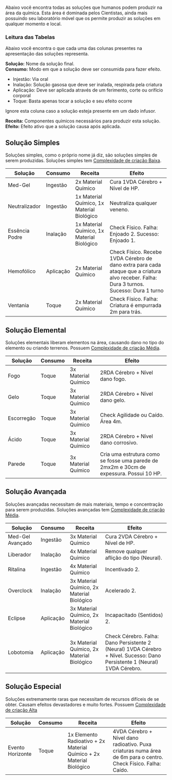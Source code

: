 Abaixo você encontra todas as soluções que humanos podem produzir na área da química. Esta área é dominada pelos Cientistas, ainda mais possuindo seu laboratório móvel que os permite produzir as soluções em qualquer momento e local.

### Leitura das Tabelas

Abaixo você encontra o que cada uma das colunas presentes na apresentação das soluções representa.

**Solução:** Nome da solução final.  
**Consumo:** Modo em que a solução deve ser consumida para fazer efeito.

- Injestão: Via oral
- Inalação: Solução gasosa que deve ser inalada, respirada pela criatura
- Aplicação: Deve ser aplicada através de um ferimento, corte ou orifício corporal
- Toque: Basta apenas tocar a solução e seu efeito ocorre

Ignore esta coluna caso a solução esteja presente em um dado infusor.

**Receita:** Componentes químicos necessários para produzir esta solução.  
**Efeito:** Efeito ativo que a solução causa após aplicada.

## Solução Simples

Soluções simples, como o próprio nome já diz, são soluções simples de serem produzidas. Soluções simples tem <ins>Complexidade de criação Baixa</ins>.

<!-- | Solução        | Consumo   | Receita                                                   | Efeito                                                                                                                                    |
| -------------- | --------- | --------------------------------------------------------- | ----------------------------------------------------------------------------------------------------------------------------------------- |
| Med-Gel        | Ingestão  | 1x Solvente Líquido, 2x Soluto Molecular                  | Cura 1VDA Cérebro + Nível de HP.                                                                                                          |
| Neutralizador  | Ingestão  | 1x Solvente Líquido, 1x Soluto Iônico                     | Neutraliza qualquer veneno.                                                                                                               |
| Essência Podre | Inalação  | 1x Solvente Gasoso, 1x Soluto Iônico                      | Check Físico. Falha: Enjoado 2. Sucesso: Enjoado 1.                                                                                       |
| Hemofólico     | Aplicação | 1x Solvente Gasoso, 1x Soluto Molecular, 1x Soluto Iônico | Check Físico. Recebe 1VDA Cérebro de dano extra para cada ataque que a criatura alvo receber. Falha: Dura 3 turnos. Sucesso: Dura 1 turno |
| Ventania       | Toque     | 2 Solvente Gasoso                                         | Check Físico. Falha: Criatura é empurrada 2m para trás.                                                                                   | -->

| Solução        | Consumo   | Receita                                    | Efeito                                                                                                                                    |
| -------------- | --------- | ------------------------------------------ | ----------------------------------------------------------------------------------------------------------------------------------------- |
| Med-Gel        | Ingestão  | 2x Material Químico                        | Cura 1VDA Cérebro + Nível de HP.                                                                                                          |
| Neutralizador  | Ingestão  | 1x Material Químico, 1x Material Biológico | Neutraliza qualquer veneno.                                                                                                               |
| Essência Podre | Inalação  | 1x Material Químico, 1x Material Biológico | Check Físico. Falha: Enjoado 2. Sucesso: Enjoado 1.                                                                                       |
| Hemofólico     | Aplicação | 2x Material Químico                        | Check Físico. Recebe 1VDA Cérebro de dano extra para cada ataque que a criatura alvo receber. Falha: Dura 3 turnos. Sucesso: Dura 1 turno |
| Ventania       | Toque     | 2x Material Químico                        | Check Físico. Falha: Criatura é empurrada 2m para trás.                                                                                   |

## Solução Elemental

Soluções elementais liberam elementos na área, causando dano no tipo do elemento ou criando terrenos. Possuem <ins>Complexidade de criação Média</ins>.

<!-- | Solução    | Consumo | Receita                                 | Efeito                                                                                  |
| ---------- | ------- | --------------------------------------- | --------------------------------------------------------------------------------------- |
| Fogo       | Toque   | 2x Solvente Gasoso, 2x Soluto Iônico    | 2RDA Cérebro + Nível dano fogo.                                                         |
| Gelo       | Toque   | 2x Solvente Sólido, 2x Soluto Iônico    | 2RDA Cérebro + Nível dano gelo.                                                         |
| Escorregão | Toque   | 2x Solvente Sólido, 1x Soluto Molecular | Check Agilidade ou Caído. Área 4m.                                                      |
| Ácido      | Toque   | 2x Solvente Líquido, 2x Soluto Iônico   | 2RDA Cérebro + Nível dano corrosivo.                                                    |
| Parede     | Toque   | 3x Solvente Sólido, 1x Soluto Iônico    | Cria uma estrutura como se fosse uma parede de 2mx2m e 30cm de expessura. Possui 10 HP. | -->

| Solução    | Consumo | Receita             | Efeito                                                                                  |
| ---------- | ------- | ------------------- | --------------------------------------------------------------------------------------- |
| Fogo       | Toque   | 3x Material Químico | 2RDA Cérebro + Nível dano fogo.                                                         |
| Gelo       | Toque   | 3x Material Químico | 2RDA Cérebro + Nível dano gelo.                                                         |
| Escorregão | Toque   | 3x Material Químico | Check Agilidade ou Caído. Área 4m.                                                      |
| Ácido      | Toque   | 3x Material Químico | 2RDA Cérebro + Nível dano corrosivo.                                                    |
| Parede     | Toque   | 3x Material Químico | Cria uma estrutura como se fosse uma parede de 2mx2m e 30cm de expessura. Possui 10 HP. |

## Solução Avançada

Soluções avançadas necessitam de mais materiais, tempo e concentração para serem produzidas. Soluções avançadas tem <ins>Complexidade de criação Média</ins>.

<!-- | Solução          | Consumo   | Receita                                  | Efeito                                                                                                                     |
| ---------------- | --------- | ---------------------------------------- | -------------------------------------------------------------------------------------------------------------------------- |
| Med-Gel Avançado | Ingestão  | 2x Solvente Líquido, 3x Soluto Molecular | Cura 2VDA Cérebro + Nível de HP.                                                                                           |
| Liberador        | Inalação  | 2x Solvente Gasoso, 3x Soluto Molecular  | Remove qualquer aflição do tipo (Neural).                                                                                  |
| Ritalina         | Ingestão  | 2x Solvente Líquido, 3x Soluto Iônico    | Incentivado 2.                                                                                                             |
| Overclock        | Inalação  | 2x Solvente Gasoso, 3x Soluto Iônico     | Acelerado 2.                                                                                                               |
| Eclipse          | Aplicação | 2x Solvente Sólido, 3x Soluto Iônico     | Incapacitado (Sentidos) 2.                                                                                                 |
| Lobotomia        | Aplicação | 2x Solvente Sólido, 3x Soluto Molecular  | Check Cérebro. Falha: Dano Persistente 2 (Neural) 1VDA Cérebro + Nível. Sucesso: Dano Persistente 1 (Neural) 1VDA Cérebro. | -->

| Solução          | Consumo   | Receita                                    | Efeito                                                                                                                     |
| ---------------- | --------- | ------------------------------------------ | -------------------------------------------------------------------------------------------------------------------------- |
| Med-Gel Avançado | Ingestão  | 3x Material Químico                        | Cura 2VDA Cérebro + Nível de HP.                                                                                           |
| Liberador        | Inalação  | 4x Material Químico                        | Remove qualquer aflição do tipo (Neural).                                                                                  |
| Ritalina         | Ingestão  | 4x Material Químico                        | Incentivado 2.                                                                                                             |
| Overclock        | Inalação  | 3x Material Químico, 2x Material Biológico | Acelerado 2.                                                                                                               |
| Eclipse          | Aplicação | 3x Material Químico, 2x Material Biológico | Incapacitado (Sentidos) 2.                                                                                                 |
| Lobotomia        | Aplicação | 3x Material Químico, 2x Material Biológico | Check Cérebro. Falha: Dano Persistente 2 (Neural) 1VDA Cérebro + Nível. Sucesso: Dano Persistente 1 (Neural) 1VDA Cérebro. |

## Solução Especial

Soluções extremamente raras que necessitam de recursos difíceis de se obter. Causam efeitos devastadores e muito fortes. Possuem <ins>Complexidade de criação Alta</ins>

| Solução          | Consumo | Receita                                                              | Efeito                                                                                                          |
| ---------------- | ------- | -------------------------------------------------------------------- | --------------------------------------------------------------------------------------------------------------- |
| Evento Horizonte | Toque   | 1x Elemento Radioativo + 2x Material Químico + 2x Material Biológico | 4VDA Cérebro + Nível dano radioativo. Puxa criaturas numa área de 6m para o centro. Check Físico. Falha: Caído. |
